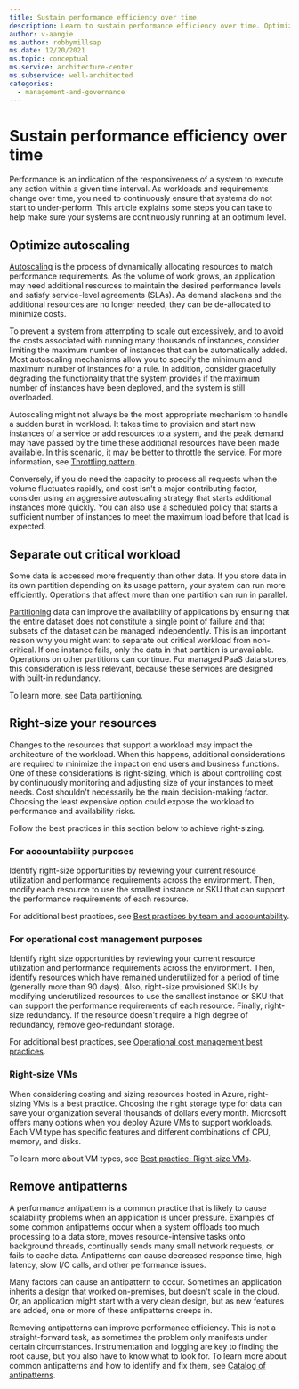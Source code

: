 ```yaml
---
title: Sustain performance efficiency over time
description: Learn to sustain performance efficiency over time. Optimize autoscaling, separate out critical workload, right-size your resources, and remote antipatterns.
author: v-aangie
ms.author: robbymillsap
ms.date: 12/20/2021
ms.topic: conceptual
ms.service: architecture-center
ms.subservice: well-architected
categories:
  - management-and-governance
---
```


# Sustain performance efficiency over time

Performance is an indication of the responsiveness of a system to execute any action within a given time interval. As workloads and requirements change over time, you need to continuously ensure that systems do not start to under-perform. This article explains some steps you can take to help make sure your systems are continuously running at an optimum level.

## Optimize autoscaling

[Autoscaling](./design-scale.md#use-autoscaling-to-manage-load-increases-and-decreases) is the process of dynamically allocating resources to match performance requirements. As the volume of work grows, an application may need additional resources to maintain the desired performance levels and satisfy service-level agreements (SLAs). As demand slackens and the additional resources are no longer needed, they can be de-allocated to minimize costs.

To prevent a system from attempting to scale out excessively, and to avoid the costs associated with running many thousands of instances, consider limiting the maximum number of instances that can be automatically added. Most autoscaling mechanisms allow you to specify the minimum and maximum number of instances for a rule. In addition, consider gracefully degrading the functionality that the system provides if the maximum number of instances have been deployed, and the system is still overloaded.

Autoscaling might not always be the most appropriate mechanism to handle a sudden burst in workload. It takes time to provision and start new instances of a service or add resources to a system, and the peak demand may have passed by the time these additional resources have been made available. In this scenario, it may be better to throttle the service. For more information, see [Throttling pattern](/azure/architecture/patterns/throttling).

Conversely, if you do need the capacity to process all requests when the volume fluctuates rapidly, and cost isn't a major contributing factor, consider using an aggressive autoscaling strategy that starts additional instances more quickly. You can also use a scheduled policy that starts a sufficient number of instances to meet the maximum load before that load is expected.

## Separate out critical workload

Some data is accessed more frequently than other data. If you store data in its own partition depending on its usage pattern, your system can run more efficiently. Operations that affect more than one partition can run in parallel.

[Partitioning](./optimize-partition.md) data can improve the availability of applications by ensuring that the entire dataset does not constitute a single point of failure and that subsets of the dataset can be managed independently. This is an important reason why you might want to separate out critical workload from non-critical. If one instance fails, only the data in that partition is unavailable. Operations on other partitions can continue. For managed PaaS data stores, this consideration is less relevant, because these services are designed with built-in redundancy.

To learn more, see [Data partitioning](/azure/architecture/best-practices/data-partitioning).

## Right-size your resources

Changes to the resources that support a workload may impact the architecture of the workload. When this happens, additional considerations are required to minimize the impact on end users and business functions. One of these considerations is right-sizing, which is about controlling cost by continuously monitoring and adjusting size of your instances to meet needs. Cost shouldn't necessarily be the main decision-making factor. Choosing the least expensive option could expose the workload to performance and availability risks.

Follow the best practices in this section below to achieve right-sizing.

### For accountability purposes

Identify right-size opportunities by reviewing your current resource utilization and performance requirements across the environment. Then, modify each resource to use the smallest instance or SKU that can support the performance requirements of each resource.

For additional best practices, see [Best practices by team and accountability](/azure/cloud-adoption-framework/govern/cost-management/best-practices#best-practices-by-team-and-accountability).

### For operational cost management purposes

Identify right size opportunities by reviewing your current resource utilization and performance requirements across the environment. Then, identify resources which have remained underutilized for a period of time (generally more than 90 days). Also, right-size provisioned SKUs by modifying underutilized resources to use the smallest instance or SKU that can support the performance requirements of each resource. Finally, right-size redundancy. If the resource doesn't require a high degree of redundancy, remove geo-redundant storage.

For additional best practices, see [Operational cost management best practices](/azure/cloud-adoption-framework/govern/cost-management/best-practices#operational-cost-management-best-practices).

### Right-size VMs

When considering costing and sizing resources hosted in Azure, right-sizing VMs is a best practice. Choosing the right storage type for data can save your organization several thousands of dollars every month. Microsoft offers many options when you deploy Azure VMs to support workloads. Each VM type has specific features and different combinations of CPU, memory, and disks.

To learn more about VM types, see [Best practice: Right-size VMs](/azure/cloud-adoption-framework/govern/cost-management/best-practices#best-practice-right-size-vms).

## Remove antipatterns

A performance antipattern is a common practice that is likely to cause scalability problems when an application is under pressure. Examples of some common antipatterns occur when a system offloads too much processing to a data store, moves resource-intensive tasks onto background threads, continually sends many small network requests, or fails to cache data. Antipatterns can cause decreased response time, high latency, slow I/O calls, and other performance issues.

Many factors can cause an antipattern to occur. Sometimes an application inherits a design that worked on-premises, but doesn't scale in the cloud. Or, an application might start with a very clean design, but as new features are added, one or more of these antipatterns creeps in.

Removing antipatterns can improve performance efficiency. This is not a straight-forward task, as sometimes the problem only manifests under certain circumstances. Instrumentation and logging are key to finding the root cause, but you also have to know what to look for. To learn more about common antipatterns and how to identify and fix them, see [Catalog of antipatterns](/azure/architecture/antipatterns/#catalog-of-antipatterns).

